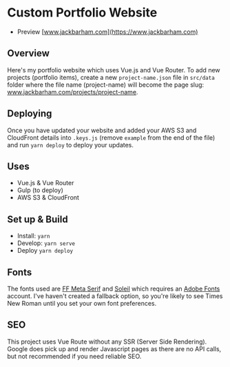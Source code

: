 # Custom Portfolio Website

- Preview [www.jackbarham.com](https://www.jackbarham.com)

## Overview

Here's my portfolio website which uses Vue.js and Vue Router. To add new projects (portfolio items), create a new `project-name.json` file in `src/data` folder where the file name (project-name) will become the page slug: www.jackbarham.com/projects/project-name.

## Deploying

Once you have updated your website and added your AWS S3 and CloudFront details into `.keys.js` (remove `example` from the end of the file) and run `yarn deploy` to deploy your updates.

## Uses

- Vue.js & Vue Router
- Gulp (to deploy)
- AWS S3 & CloudFront

## Set up & Build

- Install: `yarn`
- Develop: `yarn serve`
- Deploy `yarn deploy`

## Fonts

The fonts used are [FF Meta Serif](https://fonts.adobe.com/fonts/ff-meta-serif) and [Soleil](https://fonts.adobe.com/fonts/soleil) which requires an [Adobe Fonts](https://fonts.adobe.com) account. I've haven't created a fallback option, so you're likely to see Times New Roman until you set your own font preferences.

## SEO

This project uses Vue Route without any SSR (Server Side Rendering). Google does pick up and render Javascript pages as there are no API calls, but not recommended if you need reliable SEO.
